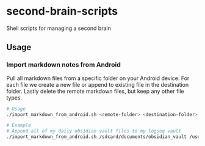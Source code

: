 # second-brain-scripts

Shell scripts for managing a second brain

## Usage

### Import markdown notes from Android

Pull all markdown files from a specific folder on your Android device. For each file we create a new file or append to existing file in the destination folder. Lastly delete the remote markdown files, but keep any other file types.

```bash
# Usage
./import_markdown_from_android.sh <remote-folder> <destination-folder>
```

```bash
# Example
# Append all of my daily obsidian vault files to my logseq vault
./import_markdown_from_android.sh /sdcard/documents/obsidian_vault /users/trey/logseq_vault/journals
```
